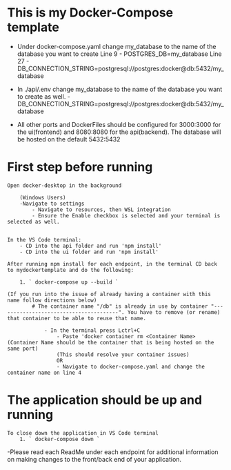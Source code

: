 # This is my Docker-Compose template

- Under docker-compose.yaml change my_database to the name of the database you want to create
    Line 9 - POSTGRES_DB=my_database
    Line 27 - DB_CONNECTION_STRING=postgresql://postgres:docker@db:5432/my_database 
      
- In ./api/.env change my_database to the name of the database you want to create as well.
      - DB_CONNECTION_STRING=postgresql://postgres:docker@db:5432/my_database

- All other ports and DockerFiles should be configured for 3000:3000 for the ui(frontend) and 8080:8080 for the api(backend). The database will be hosted on the default 5432:5432

# First step before running
    
    Open docker-desktop in the background
        
        (Windows Users)
        -Navigate to settings
            - Navigate to resources, then WSL integration
            - Ensure the Enable checkbox is selected and your terminal is selected as well.


    In the VS Code terminal:
        - CD into the api folder and run 'npm install'
        - CD into the ui folder and run 'npm install'

    After running npm install for each endpoint, in the terminal CD back to mydockertemplate and do the following:

        1. ` docker-compose up --build `
            
    (If you run into the issue of already having a container with this name follow directions below)
            # The container name "/db" is already in use by container "---------------------------------------". You have to remove (or rename) that container to be able to reuse that name.

                - In the terminal press Lctrl+C
                    - Paste 'docker container rm <Container Name> (Container Name should be the container that is being hosted on the same port)
                    (This should resolve your container issues)
                    OR
                    - Navigate to docker-compose.yaml and change the container name on line 4

# The application should be up and running

    To close down the application in VS Code terminal
        1. ` docker-compose down `





-Please read each ReadMe under each endpoint for additional information on making changes to the front/back end of your application.
